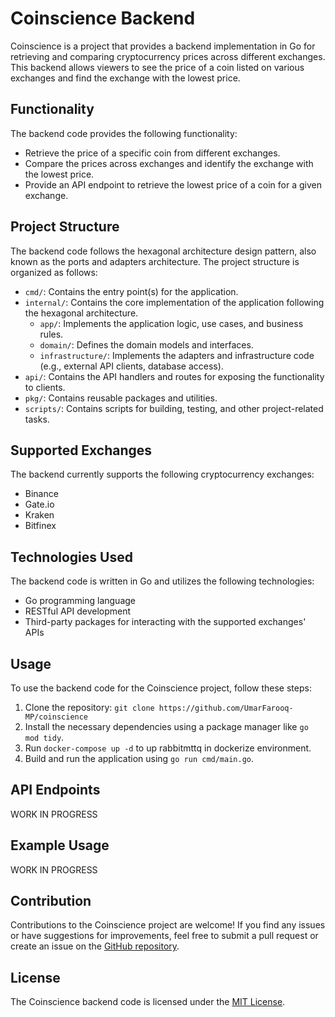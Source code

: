 # Coinscience Backend

Coinscience is a project that provides a backend implementation in Go for retrieving and comparing cryptocurrency prices across different exchanges. This backend allows viewers to see the price of a coin listed on various exchanges and find the exchange with the lowest price.

## Functionality

The backend code provides the following functionality:

- Retrieve the price of a specific coin from different exchanges.
- Compare the prices across exchanges and identify the exchange with the lowest price.
- Provide an API endpoint to retrieve the lowest price of a coin for a given exchange.

## Project Structure

The backend code follows the hexagonal architecture design pattern, also known as the ports and adapters architecture. The project structure is organized as follows:

- `cmd/`: Contains the entry point(s) for the application.
- `internal/`: Contains the core implementation of the application following the hexagonal architecture.
  - `app/`: Implements the application logic, use cases, and business rules.
  - `domain/`: Defines the domain models and interfaces.
  - `infrastructure/`: Implements the adapters and infrastructure code (e.g., external API clients, database access).
- `api/`: Contains the API handlers and routes for exposing the functionality to clients.
- `pkg/`: Contains reusable packages and utilities.
- `scripts/`: Contains scripts for building, testing, and other project-related tasks.

## Supported Exchanges

The backend currently supports the following cryptocurrency exchanges:

- Binance
- Gate.io
- Kraken
- Bitfinex

## Technologies Used

The backend code is written in Go and utilizes the following technologies:

- Go programming language
- RESTful API development
- Third-party packages for interacting with the supported exchanges' APIs

## Usage

To use the backend code for the Coinscience project, follow these steps:

1. Clone the repository: `git clone https://github.com/UmarFarooq-MP/coinscience`
2. Install the necessary dependencies using a package manager like `go mod tidy`.
3. Run `docker-compose up -d` to up rabbitmttq in dockerize environment.
4. Build and run the application using `go run cmd/main.go`.

## API Endpoints
WORK IN PROGRESS

## Example Usage
WORK IN PROGRESS

## Contribution

Contributions to the Coinscience project are welcome! If you find any issues or have suggestions for improvements, feel free to submit a pull request or create an issue on the [GitHub repository](https://github.com/UmarFarooq-MP/coinscience).

## License

The Coinscience backend code is licensed under the [MIT License](https://opensource.org/licenses/MIT).

